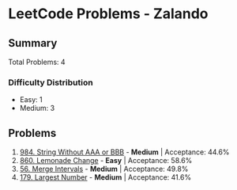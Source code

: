 # LeetCode Problems - Zalando

## Summary
Total Problems: 4

### Difficulty Distribution

- Easy: 1
- Medium: 3

## Problems

1. [984. String Without AAA or BBB](https://leetcode.com/problems/string-without-aaa-or-bbb/) - **Medium** | Acceptance: 44.6%
2. [860. Lemonade Change](https://leetcode.com/problems/lemonade-change/) - **Easy** | Acceptance: 58.6%
3. [56. Merge Intervals](https://leetcode.com/problems/merge-intervals/) - **Medium** | Acceptance: 49.8%
4. [179. Largest Number](https://leetcode.com/problems/largest-number/) - **Medium** | Acceptance: 41.6%